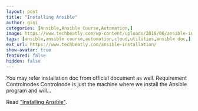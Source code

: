 ```yaml
---
layout: post
title: "Installing Ansible"
author: gini
categories: [Ansible,Ansible Course,Automation,]
image: https://www.techbeatly.com/wp-content/uploads/2018/06/ansible-installation-1024x576.png
tags: [ansible,ansible course,automation,cloud,utilities,ansible doc,]
ext_url: https://www.techbeatly.com/ansible-installation/
show-avatar: true
featured: false
hidden: false
---
```


You may refer installation doc from official document as well. Requirement Controlnodes Controlnode is just the machine where we install the Ansible program and will...

Read ["Installing Ansible"](https://www.techbeatly.com/ansible-installation/).